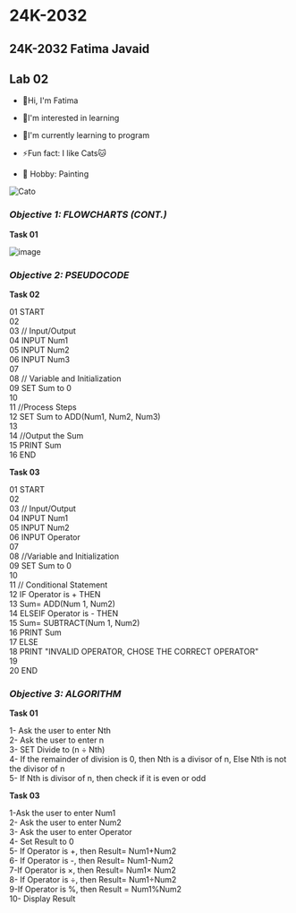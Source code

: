 # 24K-2032
## 24K-2032 Fatima Javaid
## Lab 02

- 👋Hi, I'm Fatima 

- 👀I'm interested in learning

- 🌱I'm currently learning to program

- ⚡Fun fact: I like Cats🐱

- 🩷 Hobby: Painting

![Cato](https://i.pinimg.com/736x/df/fb/83/dffb83e3fc3fe4ecb1b46786493b0f6b.jpg)

### ***Objective 1: FLOWCHARTS (CONT.)***
**Task 01**

![image](https://github.com/user-attachments/assets/917ab7c0-3c17-43c7-9dba-2833a9e0e060)

### ***Objective 2: PSEUDOCODE***
**Task 02**

01 START 
\
02
\
03 // Input/Output
\
04 INPUT Num1
\
05 INPUT Num2
\
06 INPUT Num3
\
07
\
08 // Variable and Initialization
\
09 SET Sum to 0
\
10
\
11 //Process Steps
\
12 SET Sum to ADD(Num1, Num2, Num3)
\
13
\
14 //Output the Sum
\
15 PRINT Sum
\
16 END

**Task 03**

01 START
\
02
\
03 // Input/Output
\
04 INPUT Num1
\
05 INPUT Num2
\
06 INPUT Operator
\
07
\
08 //Variable and Initialization
\
09 SET Sum to 0
\
10
\
11 // Conditional Statement
\
12 IF Operator is + THEN
\
13    Sum= ADD(Num 1, Num2)
\
14 ELSEIF Operator is - THEN
\
15      Sum= SUBTRACT(Num 1, Num2)
\
16      PRINT Sum
\
17 ELSE
\
18   PRINT "INVALID OPERATOR, CHOSE THE CORRECT OPERATOR"
\
19
\
20 END

### ***Objective 3: ALGORITHM***
**Task 01**

1- Ask the user to enter Nth 
\
2- Ask the user to enter n
\
3- SET Divide to (n ÷ Nth)
\
4- If the remainder  of division is 0, then Nth is a divisor of n, Else Nth is not the divisor of n
\
5- If Nth is divisor of n, then check if it is even or odd

**Task 03**

1-Ask the user to enter Num1 
\
2- Ask the user to enter Num2
\
3- Ask the user to enter Operator
\
4- Set Result to 0
\
5- If Operator is +, then Result= Num1+Num2 
\
6- If Operator is -, then Result= Num1-Num2
\
7-If Operator is ×, then Result= Num1× Num2
\
8- If Operator is ÷, then Result= Num1÷Num2
\
9-If Operator is %, then Result = Num1%Num2
\
10- Display Result
